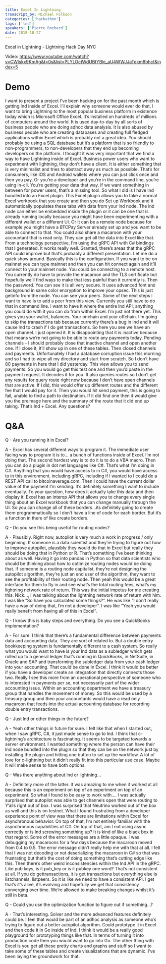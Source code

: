 ```yaml
---
title: Excel In Lightning
transcript_by: Michael Folkson
categories: ['hackathon']
tags: ['lnd']
speakers: ['Pierre Rochard']
date: 2018-10-27
---
```


Excel in Lightning - Lightning Hack Day NYC

Video: https://www.youtube.com/watch?v=CWIskx9KmAg&t=0s&list=PLYLOctWdUBtYBle_aU4WWJJaTekm8bhct&index=5

# Demo

I want to present a project I’ve been hacking on for the past month which is getting lnd inside of Excel. I’ll explain why someone would ever do that. I want to bring Lightning to the most popular business platform in existence today which is Microsoft Office Excel. It’s installed on hundreds of millions of computers around the world. It is used day-to-day by all sorts of business people who are doing adhoc data analysis. It is also abused by business people who are creating databases and creating full fledged applications within Excel which is probably not a great idea. You should probably be using a SQL database but it’s a platform that is so friendly to non-programmers, to non-developers that they end up becoming developers on the platform. I thought it was very important that we find a way to have Lightning inside of Excel. Business power users who want to experiment with lightning, they don’t have a client. It is either something that is very minimalist and tries to abstract away as much as possible. That’s for consumers, like iOS and Android wallets where you can just click once and then you pay. Or you’re a developer and you’re in the command line, you’re using ln-cli. You’re getting your data that way. If we want something in between for power users, that’s a missing tool. So what I did is I have lnd bundled into an Excel plugin. This Excel plugin allows you to take a normal Excel workbook that you create and then you do Set up Workbook and it automatically populates these tabs with data from your lnd node. The lnd node can either be embedded inside the plugin or it can be one that is already running locally because you might have been experimenting with a different wallet or a different UI. Or it can be a remote node because for example you might have a BTCPay Server already set up and you want to be able to connect to that. You could also share a macaroon with your accountant that is read only. They can get all the data into Excel like that. From a technology perspective, I’m using the gRPC API with C# bindings that I generated. It works really well. Granted, there’s areas that the gRPC API could improve but that’s probably a different presentation. Let me do a quick show around. Basically this is the configuration. If you want to be on mainnet you can type mainnet and then you can hit connect again and it’ll connect to your mainnet node. You could be connecting to a remote host. You currently do have to provide the macaroon and the TLS certificate but hopefully we’ll find ways to make that less painful than it currently is. Then the password. You can see it is all very secure. It uses advanced font and background in same color encryption to improve your opsec. This is just getinfo from the node. You can see your peers. Some of the next steps I want to have is to add a peer from this view. Currently you still have to do that in command line. I want to have it where the entire lnd API, anything you could do with it you can do from within Excel. I’m just not there yet. This gives you your wallet, balances. Your onchain and your offchain. I’m going to skip the transactions tab because currently there’s a bug in lnd and it will cause lnd to crash if I do get transactions. So here you see we have an open channel. I just opened it. It is disappointing that it is inactive because that means we’re not going to be able to route any payments today. Pending channels - I should probably close that inactive channel and open another one. If I close it, it’ll show up in one of these tables. Then closed channels and payments. Unfortunately I had a database corruption issue this morning and so I had to wipe all my directory and start from scratch. So I don’t have 80 payments in here that I did yesterday. This view allows you to send payments. So you would go get this test one and then you’d paste in the payment request. It decodes it for you. It also queries routes so I don’t get any results for query route right now because I don’t have open channels that are active. If I did, this would offer up different routes and the different fee that I would pay for it. Then you would hit send payment, this is going to fail, unable to find a path to destination. If it did find one then it would give you the preimage here and the summary of the route that it did end up taking. That’s lnd + Excel. Any questions?

# Q&A

Q - Are you running it in Excel? 

A - Excel has several different ways to program it. The immediate user facing way to program it is to… a bunch of functions inside of Excel. I’m not doing that. The second hardest way is to do it is to do a VBA macro. Then you can do a plugin in dot net languages like C#. That’s what I’m doing in C#. Anything that you would have access to in C#, you would have access to in this environment, including gRPC, including if I wanted to I could do a REST API call to bitcoinaverage.com. Then I could have the current dollar value of the payment I’m sending. It’s definitely something I want to include eventually. To your question, how does it actually take this data and then display it. Excel has an interop API that allows you to change every single thing about an Excel workbook that you can change manually through the UI. So you can change all of these borders…its definitely going to create them programmatically so I don’t have a line of code for each border. But it’s a function in there of like create borders.

Q - Do you see this being useful for routing nodes?

A - Plausibly. Right now, autopilot is very much a work in progress / only beginning. If someone is a data scientist and they’re trying to figure out how to improve autopilot, plausibly they would do that in Excel but really they should be doing that in Python or R. That’s something I’ve been thinking about as well. Having it go into pandas in Python so that data scientists who should be thinking about how to optimize routing nodes would be doing that. If someone is a routing node capitalist, they’re not designing the autopilot algorithm, they’re just an end user of the algorithm, they want to see the profitability of their routing node. Then yeah this would be a great interface for them to fly in and see what’s the total routing fees, what’s my lightning network rate of return. This was the initial impetus for me creating this. Nick…, I was talking about the lightning network rate of return with him. I was like “So have you calculated some things?”. He was like “I don’t really have a way of doing that, I’m not a developer”. I was like “Yeah you would really benefit from having all of this in Excel”.

Q - I know this is baby steps and everything. Do you see a QuickBooks implementation?

A - For sure. I think that there’s a fundamental difference between payments data and accounting data. They are sort of related to. But a double entry bookkeeping system is fundamentally different to a cash system. So really what you would want to have is your lnd data as a subledger which gets rolled up to a general ledger that’s running in QuickBooks, in NetSuite, in Oracle and SAP and transforming the subledger data from your cash ledger into your accounting. That could be done in Excel. I think it would be better if you have a developer create an integration that directly connects those two. Really I see this more from an operational perspective of someone who is interested in payments per se, not necessarily part of the wider accounting issue. Within an accounting department   we have a treasury group that handles the movement of money. So this would be used by a treasury group and then your accountants would have a read only macaroon that feeds into the actual accounting database for recording double entry transactions.

Q - Just lnd or other things in the future?

A - Yeah other things in future for sure. I felt like that when I started out, when I saw gRPC, C#, it just made sense to go to lnd. I think that c-lightning’s architecture is fascinating. It seems to be targeted towards a server environment. I wanted something where the person can have their lnd node bundled into the plugin so that they can be on the network just by installing the plugin and hitting one button to set up the workflow. A lot of love for c-lightning but it didn’t really fit into this particular use case. Maybe it will make sense to have both options.

Q - Was there anything about lnd or lightning…

A - Definitely more of the latter. It was amazing to me when it worked at all because this is an experiment on top of an experiment on top of an experiment. So what I found to be easy to work with…. I was actually surprised that autopilot was able to get channels open that were routing to Y’alls right out of box. I was surprised that Neutrino worked out of the box as well and this is on testnet. What I found frustrating from a developer experience point of view was that there are limitations within Excel for asynchronous behavior. On top of that, I’m not entirely familiar with the asynchronous capabilities of C#. On top of that, am I not using async correctly or is lnd screwing something up? It is kind of like a black box in that regard. Some of the error messages are a little opaque. I was debugging my macaroons for a few days because the macaroon moved from 0.4 to 0.5. The error message didn’t really help me with that at all. I felt that I was not decoding or not deserializing the macaroon in C# so that was frustrating but that’s the cost of doing something that’s cutting edge like this. Then there’s other weird inconsistencies within the lnd API in the gRPC. Like pub keys, is it pub_key or is it pubkey one word? That’s not consistent at all. If you do gettransactions, it is get transactions but everything else is listchannels, listpeers. So it is like we need to have a consistent API. I get that’s it’s alive, it’s evolving and hopefully we get that consistency converging over time. We’re allowed to make breaking changes whilst it’s still in beta.

Q - Could you use the optimization function to figure out if something…?

A - That’s interesting. Solver and the more advanced features definitely could be. I feel that would be part of an adhoc analysis as someone who’s trying to figure out a better autopilot algorithm. Could prototype it in Excel and then code it in Go inside of lnd. I think it would be a really good playground for prototyping things like that. In terms of turning it into production code then you would want to go into Go. The other thing with Excel is you get all these pretty charts and graphs and stuff so I want to take some of these tables and create visualizations that are dynamic. I’ve been laying the groundwork for that.
